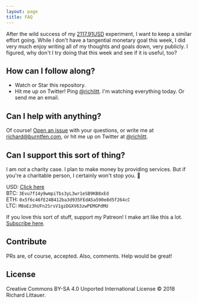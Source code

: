 ```yaml
---
layout: page
title: FAQ
---
```


After the wild success of my [2117.91USD](https://github.com/RichardLitt/2117.91USD) experiment, I want to keep a similar effort going. While I don't have a tangential monetary goal this week, I did very much enjoy writing all of my thoughts and goals down, very publicly. I figured, why don't I try doing that this week and see if it is useful, too?

## How can I follow along?

- Watch or Star this repository.
- Hit me up on Twitter! Ping [@richlitt](https://twitter.com/richlitt). I'm watching everything today. Or send me an email.

## Can I help with anything?

Of course! [Open an issue](https://github.com/RichardLitt/2018-april/issues/new) with your questions, or write me at [richard@burntfen.com](mailto:richard@burntfen.com), or hit me up on Twitter at [@richlitt](https://twitter.com/richlitt).

## Can I support this sort of thing?

I am _not_ a charity case. I plan to make money by providing services. But if you're a charitable person, I certainly won't stop you. 🙇‍

USD: [Click here](https://plasso.com/richard@burntfen.com)  
BTC: `3Evu7f14y9wmpiTbs3yL3wr1eSB9KB8xEd`  
ETH: `0x5f6c46fE24B412ba3d935FEdA5a590e8d5f264cC`  
LTC: `M8oEz3hUFn2SrsV1gzDGXV63zwPEMGPdMU`  

If you love this sort of stuff, support my Patreon! I make art like this a lot. [Subscribe here](https://www.patreon.com/richlitt).

## Contribute

PRs are, of course, accepted. Also, comments. Help would be great!

## License

Creative Commons BY-SA 4.0 Unported International License © 2018 Richard Littauer.
